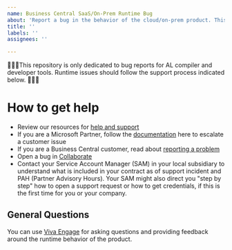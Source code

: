 ```yaml
---
name: Business Central SaaS/On-Prem Runtime Bug
about: 'Report a bug in the behavior of the cloud/on-prem product. This includes SQL errors, API issues, runtime errors and incorrect behavior of AL code during execution.'
title: ''
labels: ''
assignees: ''

---
```


🔻🔻🔻This repository is only dedicated to bug reports for AL compiler and developer tools. Runtime issues should follow the support process indicated below. 🔻🔻🔻

# How to get help
- Review our resources for [help and support](https://learn.microsoft.com/en-us/dynamics365/business-central/product-help-and-support)
- If you are a Microsoft Partner, follow the [documentation](https://learn.microsoft.com/en-us/dynamics365/business-central/dev-itpro/administration/manage-technical-support#escalating-support-issues-to-microsoft) here to escalate a customer issue
- If you are a Business Central customer, read about [reporting a problem](https://learn.microsoft.com/en-us/dynamics365/business-central/product-help-and-support#report-a-problem)
- Open a bug in [Collaborate](https://learn.microsoft.com/en-us/collaborate/support)
- Contact your Service Account Manager (SAM) in your local subsidiary to understand what is included in your contract as of support incident and PAH (Partner Advisory Hours). Your SAM might also direct you "step by step" how to open a support request or how to get credentials, if this is the first time for you or your company.

## General Questions
You can use [Viva Engage](https://www.yammer.com/dynamicsnavdev) for asking questions and providing feedback around the runtime behavior of the product.